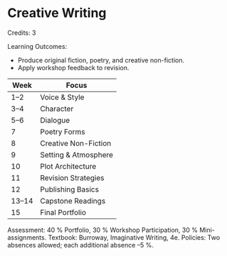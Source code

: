 # Creative Writing

Credits: 3

Learning Outcomes:
- Produce original fiction, poetry, and creative non-fiction.
- Apply workshop feedback to revision.

| Week  | Focus                |
| ----- | -------------------- |
| 1–2   | Voice & Style        |
| 3–4   | Character            |
| 5–6   | Dialogue             |
| 7     | Poetry Forms         |
| 8     | Creative Non-Fiction |
| 9     | Setting & Atmosphere |
| 10    | Plot Architecture    |
| 11    | Revision Strategies  |
| 12    | Publishing Basics    |
| 13–14 | Capstone Readings    |
| 15    | Final Portfolio      |

Assessment: 40 % Portfolio, 30 % Workshop Participation, 30 % Mini-assignments.
Textbook: Burroway, Imaginative Writing, 4e.
Policies: Two absences allowed; each additional absence –5 %.